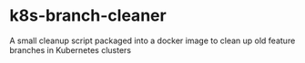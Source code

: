 # k8s-branch-cleaner
A small cleanup script packaged into a docker image to clean up old feature branches in Kubernetes clusters
